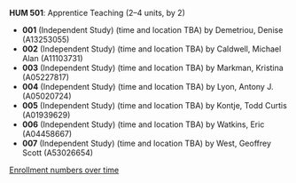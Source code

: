 **HUM 501**: Apprentice Teaching (2–4 units, by 2)

- **001** (Independent Study) (time and location TBA) by Demetriou, Denise (A13253055)
- **002** (Independent Study) (time and location TBA) by Caldwell, Michael Alan (A11103731)
- **003** (Independent Study) (time and location TBA) by Markman, Kristina (A05227817)
- **004** (Independent Study) (time and location TBA) by Lyon, Antony J. (A05020724)
- **005** (Independent Study) (time and location TBA) by Kontje, Todd Curtis (A01939629)
- **006** (Independent Study) (time and location TBA) by Watkins, Eric (A04458667)
- **007** (Independent Study) (time and location TBA) by West, Geoffrey Scott (A53026654)

[Enrollment numbers over time](./HUM501.tsv)
